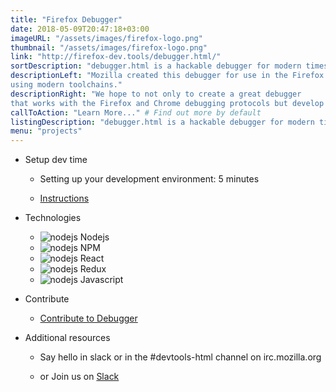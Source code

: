 ```yaml
---
title: "Firefox Debugger"
date: 2018-05-09T20:47:18+03:00
imageURL: "/assets/images/firefox-logo.png"
thumbnail: "/assets/images/firefox-logo.png"
link: "http://firefox-dev.tools/debugger.html/"
sortDescription: "debugger.html is a hackable debugger for modern times, built from the ground up using React and Redux. It is designed to be approachable, yet powerful."
descriptionLeft: "Mozilla created this debugger for use in the Firefox Developer Tools. And we've purposely created this project in GitHub,
using modern toolchains."
descriptionRight: "We hope to not only to create a great debugger
that works with the Firefox and Chrome debugging protocols but develop a broader community that wants to create great tools for the web."
callToAction: "Learn More..." # Find out more by default
listingDescription: "debugger.html is a hackable debugger for modern times, built from the ground up using React and Redux." # The description of the project for the project listing, if no description is provided the content of the sortDescription will be used
menu: "projects"
---
```


* Setup dev time

  * Setting up your development environment: 5 minutes


  * [Instructions](http://firefox-dev.tools/debugger.html/CONTRIBUTING.html#getting-started-runner)

* Technologies

  * ![nodejs](/assets/images/nodejs.png) Nodejs
  * ![nodejs](/assets/images/npm.png) NPM
  * ![nodejs](/assets/images/react.png) React
  * ![nodejs](/assets/images/redux.png) Redux
  * ![nodejs](/assets/images/js.jpg) Javascript

* Contribute

  * [Contribute to Debugger](http://firefox-dev.tools/debugger.html/CONTRIBUTING.html#getting-started-runner)

* Additional resources

  * Say hello in slack or in the #devtools-html channel on irc.mozilla.org


  * or Join us on [Slack](https://devtools-html-slack.herokuapp.com/)
